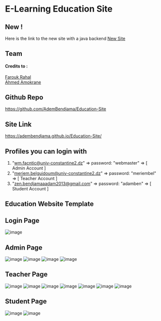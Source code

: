 # E-Learning Education Site

## New !
Here is the link to the new site with a java backend [New Site](https://github.com/AdemBendjama/Education-Site-2-Java)

## Team
####  Credits to :
[Farouk Rahal](https://www.facebook.com/farouk.rhl) \
[Ahmed Amokrane](https://www.facebook.com/zmartCS)

## Github Repo

https://github.com/AdemBendjama/Education-Site

## Site Link

https://adembendjama.github.io/Education-Site/

## Profiles you can login with

1. "wm.facntic@univ-constantine2.dz"        => password: "webmaster" => [ Admin   Account ]
2. "meriem.belguidoum@univ-constantine2.dz" => password: "meriembel" => [ Teacher Account ]
3. "zen.bendjamaaadam2013@gmail.com"        => password: "adamben"   => [ Student Account ]

## Education Website Template

## Login Page 
![image](https://user-images.githubusercontent.com/93732841/199827954-a74f8d07-7d0f-4872-bb6c-039784e9ce4e.png)

## Admin Page
![image](https://user-images.githubusercontent.com/93732841/199828824-740d53af-9262-4ed6-9c65-7a1e3a608e17.png)
![image](https://user-images.githubusercontent.com/93732841/199714625-55881a66-9a4e-4a89-a215-1fd5bcd265ce.png)
![image](https://user-images.githubusercontent.com/93732841/199714650-06fdd108-d8c6-4f64-a7ee-a4e2f887e1e1.png)
![image](https://user-images.githubusercontent.com/93732841/199714666-67067e26-0258-4522-96b1-4cbddba2507e.png)

## Teacher Page
![image](https://user-images.githubusercontent.com/93732841/199828408-7fe03b2e-3885-4373-8e2a-9b532b0ca8be.png)
![image](https://user-images.githubusercontent.com/93732841/199828551-b1ad978a-6b1c-4914-afda-4a937d815b67.png)
![image](https://user-images.githubusercontent.com/93732841/199828587-65dc04f5-eb90-4f0f-b410-9ec8cff7f5df.png)
![image](https://user-images.githubusercontent.com/93732841/199828633-0ca6163c-0caf-4d9d-b702-9cec4213f896.png)
![image](https://user-images.githubusercontent.com/93732841/199828669-08fa9993-521c-41d0-99e4-00572047244b.png)
![image](https://user-images.githubusercontent.com/93732841/199714824-5a4a0ec3-02e4-4181-a325-bc4653d01492.png)
![image](https://user-images.githubusercontent.com/93732841/199714850-a08a207d-d4e5-4d41-ad98-101f56300a2b.png)

## Student Page
![image](https://user-images.githubusercontent.com/93732841/199714983-5df48d99-4530-4c1b-b07f-764b2f402106.png)
![image](https://user-images.githubusercontent.com/93732841/199715078-3fd7f4f8-84c3-4904-b49d-07d32414c43b.png)


